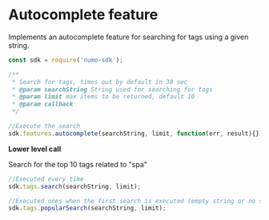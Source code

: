 # Autocomplete feature 

Implements an autocomplete feature for searching for tags using a given string. 

```javascript
const sdk = require('numo-sdk');

/**
 * Search for tags, times out by default in 30 sec
 * @param searchString String used for searching for tags
 * @param limit max items to be returned, default 10
 * @param callback 
 */

//Execute the search
sdk.features.autocomplete(searchString, limit, function(err, result){});
```

__Lower level call__ 

Search for the top 10 tags related to "spa"

```javascript
//Executed every time 
sdk.tags.search(searchString, limit);

//Executed ones when the first search is executed (empty string or no search results)
sdk.tags.popularSearch(searchString, limit);
```






